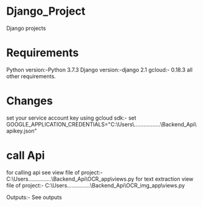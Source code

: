 # Django_Project
Django projects
# Requirements

Python version:-Python 3.7.3
Django version:-django 2.1
gcloud:- 0.18.3
all other requirements.

# Changes

set your service account key using gcloud sdk:-                                                                                         set GOOGLE_APPLICATION_CREDENTIALS="C:\\Users\\.................\\Backend_Api\\apikey.json"


# call Api

for calling api see view file of project:-C:\Users\...............\Backend_Api\OCR_app\views.py
for text extraction view file of project:- C:\Users\...............\Backend_Api\OCR_img_app\views.py

Outputs:-
See outputs
